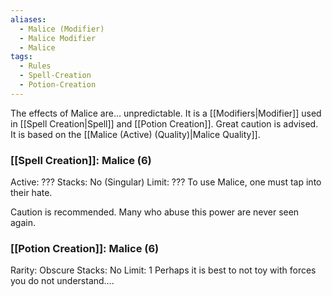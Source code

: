 ```yaml
---
aliases:
  - Malice (Modifier)
  - Malice Modifier
  - Malice
tags:
  - Rules
  - Spell-Creation
  - Potion-Creation
---
```

The effects of Malice are… unpredictable. It is a [[Modifiers|Modifier]] used in [[Spell Creation|Spell]] and [[Potion Creation]]. Great caution is advised. It is based on the [[Malice (Active) (Quality)|Malice Quality]].

### [[Spell Creation]]: Malice (6)
Active: ???
Stacks: No (Singular)
Limit: ???
To use Malice, one must tap into their hate.

Caution is recommended. Many who abuse this power are never seen again.

### [[Potion Creation]]: Malice (6)
Rarity: Obscure
Stacks: No
Limit: 1
Perhaps it is best to not toy with forces you do not understand….
